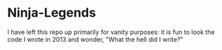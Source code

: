 Ninja-Legends
=============


I have left this repo up primarily for vanity purposes: it is fun to look the code I wrote in 2013 and wonder, "What the hell did I write?"
